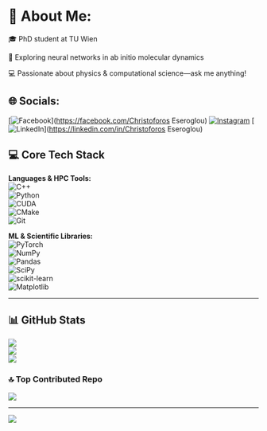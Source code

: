 # 💫 About Me:

🎓 PhD student at TU Wien

🧠 Exploring neural networks in ab initio molecular dynamics

💻 Passionate about physics & computational science—ask me anything!

## 🌐 Socials:
[![Facebook](https://img.shields.io/badge/Facebook-%231877F2.svg?logo=Facebook&logoColor=white)](https://facebook.com/Christoforos Eseroglou) [![Instagram](https://img.shields.io/badge/Instagram-%23E4405F.svg?logo=Instagram&logoColor=white)](https://instagram.com/chrisanem96) [![LinkedIn](https://img.shields.io/badge/LinkedIn-%230077B5.svg?logo=linkedin&logoColor=white)](https://linkedin.com/in/Christoforos Eseroglou) 

## 💻 Core Tech Stack  
**Languages & HPC Tools:**  
![C++](https://img.shields.io/badge/C++20-%2300599C.svg?style=for-the-badge&logo=cplusplus&logoColor=white)  
![Python](https://img.shields.io/badge/Python-3670A0?style=for-the-badge&logo=python&logoColor=ffdd54)  
![CUDA](https://img.shields.io/badge/CUDA-%2300751a.svg?style=for-the-badge&logo=nvidia&logoColor=white)  
![CMake](https://img.shields.io/badge/CMake-%23008FBA.svg?style=for-the-badge&logo=cmake&logoColor=white)  
![Git](https://img.shields.io/badge/Git-%23F05033.svg?style=for-the-badge&logo=git&logoColor=white)

**ML & Scientific Libraries:**  
![PyTorch](https://img.shields.io/badge/PyTorch-%23EE4C2C.svg?style=for-the-badge&logo=PyTorch&logoColor=white)  
![NumPy](https://img.shields.io/badge/NumPy-%23013243.svg?style=for-the-badge&logo=numpy&logoColor=white)  
![Pandas](https://img.shields.io/badge/Pandas-%23150458.svg?style=for-the-badge&logo=pandas&logoColor=white)  
![SciPy](https://img.shields.io/badge/SciPy-%230C55A5.svg?style=for-the-badge&logo=scipy&logoColor=white)  
![scikit-learn](https://img.shields.io/badge/scikit--learn-%23F7931E.svg?style=for-the-badge&logo=scikit-learn&logoColor=white)  
![Matplotlib](https://img.shields.io/badge/Matplotlib-%23ffffff.svg?style=for-the-badge&logo=Matplotlib&logoColor=black)

---

## 📊 GitHub Stats  
![](https://github-readme-stats.vercel.app/api?username=eser-chr&theme=dark&hide_border=false&include_all_commits=false&count_private=false)  
![](https://github-readme-streak-stats.herokuapp.com/?user=eser-chr&theme=dark&hide_border=false)  
![](https://github-readme-stats.vercel.app/api/top-langs/?username=eser-chr&theme=dark&hide_border=false&layout=compact)


### 🔝 Top Contributed Repo
![](https://github-contributor-stats.vercel.app/api?username=eser-chr&limit=5&theme=dark&combine_all_yearly_contributions=true)

---
[![](https://visitcount.itsvg.in/api?id=eser-chr&icon=0&color=0)](https://visitcount.itsvg.in)

<!-- Proudly created with GPRM ( https://gprm.itsvg.in ) -->
